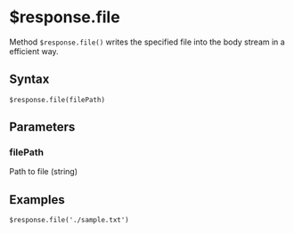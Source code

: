 # $response.file

Method `$response.file()` writes the specified file into the body stream in a efficient way.

## Syntax

```
$response.file(filePath)
```

## Parameters

### filePath
Path to file (string)


## Examples

```
$response.file('./sample.txt')
```
